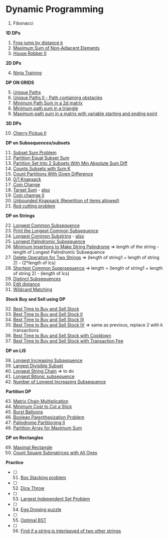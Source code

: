 # Dynamic Programming

1. Fibonacci 

**1D DPs**

1. [Frog jump by distance k](https://takeuforward.org/data-structure/dynamic-programming-frog-jump-with-k-distances-dp-4/)
2. [Maximum Sum of Non-Adjacent Elements](https://practice.geeksforgeeks.org/problems/max-sum-without-adjacents2430/1/)
3. [House Robber II](https://leetcode.com/problems/house-robber-ii/)


**2D DPs**

4. [Ninja Training](https://takeuforward.org/data-structure/dynamic-programming-ninjas-training-dp-7/)

**DP ON GRIDS**

5. [Unique Paths](https://leetcode.com/problems/unique-paths/)
6. [Unique Paths II - Path containing obstacles](https://leetcode.com/problems/unique-paths-ii/)
7. [Minimum Path Sum in a 2d matrix](https://leetcode.com/problems/minimum-path-sum/)
8. [Minimum path sum in a triangle](https://leetcode.com/problems/triangle/)
9. [Maximum path sum in a matrix with variable starting and ending point](https://www.geeksforgeeks.org/maximum-path-sum-matrix/)

**3D DPs**

10. [Cherry Pickup II](https://leetcode.com/problems/cherry-pickup-ii/)

**DP on Subsequences/subsets**

11. [Subset Sum Problem](https://www.geeksforgeeks.org/subset-sum-problem-dp-25/)
12. [Partition Equal Subset Sum](https://leetcode.com/problems/partition-equal-subset-sum/)
13. [Partition Set Into 2 Subsets With Min Absolute Sum Diff](https://takeuforward.org/data-structure/partition-set-into-2-subsets-with-min-absolute-sum-diff-dp-16/)
14. [Counts Subsets with Sum K](https://www.geeksforgeeks.org/perfect-sum-problem/)
15. [Count Partitions With Given Difference](https://takeuforward.org/data-structure/count-partitions-with-given-difference-dp-18/)
16. [0/1 Knapsack](https://www.geeksforgeeks.org/0-1-knapsack-problem-dp-10/)
17. [Coin Change](https://leetcode.com/problems/coin-change)
18. [Target Sum](https://leetcode.com/problems/target-sum/) - [also](https://takeuforward.org/data-structure/target-sum-dp-21/)
19. [Coin chamge II](https://leetcode.com/problems/coin-change-2)
20. [Unbounded Knapsack (Repetition of items allowed)](https://www.geeksforgeeks.org/unbounded-knapsack-repetition-items-allowed/)
21. [Rod cutting problem](https://www.geeksforgeeks.org/cutting-a-rod-dp-13/)

**DP on Strings**

22. [Longest Common Subsequence](https://leetcode.com/problems/longest-common-subsequence/)
23. [Print the Longest Common Subsequence](https://takeuforward.org/data-structure/print-longest-common-subsequence-dp-26/)
24. [Longest Common Substring](https://www.geeksforgeeks.org/longest-common-substring-dp-29/) - [also](https://takeuforward.org/data-structure/longest-common-substring-dp-27/)
25. [Longest Palindromic Subsequence](https://leetcode.com/problems/longest-palindromic-subsequence/)
26. [Minimum Insertions to Make String Palindrome](https://leetcode.com/problems/minimum-insertion-steps-to-make-a-string-palindrome/) => length of the string - length of Longest Palindromic Subsequence
27. [Delete Operation for Two Strings](https://leetcode.com/problems/delete-operation-for-two-strings/) => (length of string1 + length of string 2) - (2*length of lcs)
28. [Shortest Common Supersequence](https://leetcode.com/problems/shortest-common-supersequence/) => length = (length of string1 + length of string 2) - (length of lcs)
29. [Distinct Subsequences](https://leetcode.com/problems/distinct-subsequences/)
30. [Edit distance](https://leetcode.com/problems/edit-distance/)
31. [Wildcard Matching](https://leetcode.com/problems/wildcard-matching/submissions/)

**Stock Buy and Sell using DP**

32. [Best Time to Buy and Sell Stock](https://leetcode.com/problems/best-time-to-buy-and-sell-stock/)
33. [Best Time to Buy and Sell Stock II](https://leetcode.com/problems/best-time-to-buy-and-sell-stock-ii/)
34. [Best Time to Buy and Sell Stock III](https://leetcode.com/problems/best-time-to-buy-and-sell-stock-iii/)
35. [Best Time to Buy and Sell Stock IV](https://leetcode.com/problems/best-time-to-buy-and-sell-stock-iv/) => same as previous, replace 2 with k transactions
36. [Best Time to Buy and Sell Stock with Cooldown](https://leetcode.com/problems/best-time-to-buy-and-sell-stock-with-cooldown/)
37. [Best Time to Buy and Sell Stock with Transaction Fee](https://leetcode.com/problems/best-time-to-buy-and-sell-stock-with-transaction-fee/)

**DP on LIS**

38. [Longest Increasing Subsequence](https://leetcode.com/problems/longest-increasing-subsequence/)
39. [Largest Divisible Subset](https://leetcode.com/problems/largest-divisible-subset/)
40. [Longest String Chain](https://leetcode.com/problems/longest-string-chain/) => to do
41. [Longest Bitonic subsequence](https://practice.geeksforgeeks.org/problems/longest-bitonic-subsequence0824/1/)
42. [Number of Longest Increasing Subsequence](https://leetcode.com/problems/number-of-longest-increasing-subsequence/)

**Partition DP**

43. [Matrix Chain Multiplication](https://www.geeksforgeeks.org/matrix-chain-multiplication-dp-8/)
44. [Minimum Cost to Cut a Stick](https://leetcode.com/problems/minimum-cost-to-cut-a-stick/)
45. [Burst Balloons](https://leetcode.com/problems/burst-balloons/)
46. [Boolean Parenthesization Problem](https://www.geeksforgeeks.org/boolean-parenthesization-problem-dp-37/)
47. [Palindrome Partitioning II](https://leetcode.com/problems/palindrome-partitioning-ii/)
48. [Partition Array for Maximum Sum](https://leetcode.com/problems/partition-array-for-maximum-sum/)

**DP on Rectangles**

49. [Maximal Rectangle](https://leetcode.com/problems/maximal-rectangle/)
50. [Count Square Submatrices with All Ones](https://leetcode.com/problems/count-square-submatrices-with-all-ones/)

**Practice**

- [ ] 51. [Box Stacking problem](https://www.geeksforgeeks.org/box-stacking-problem-dp-22/)
- [ ] 52. [Dice Throw](https://www.geeksforgeeks.org/dice-throw-dp-30/)
- [ ] 53. [Largest Independent Set Problem](https://www.geeksforgeeks.org/largest-independent-set-problem-dp-26/)
- [ ] 54. [Egg Droping puzzle](https://www.geeksforgeeks.org/egg-dropping-puzzle-dp-11/)
- [ ] 55. [Optimal BST](https://www.geeksforgeeks.org/optimal-binary-search-tree-dp-24/)
- [ ] 56. [Find if a string is interleaved of two other strings](https://www.geeksforgeeks.org/find-if-a-string-is-interleaved-of-two-other-strings-dp-33/)

